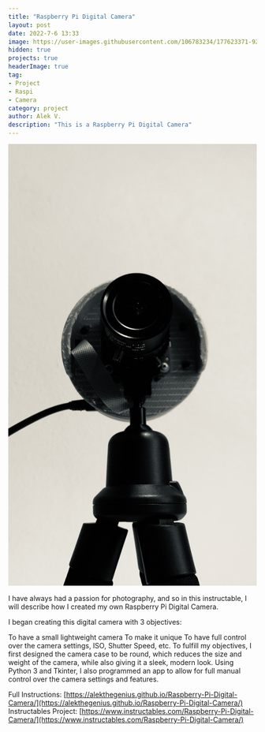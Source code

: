 ```yaml
---
title: "Raspberry Pi Digital Camera"
layout: post
date: 2022-7-6 13:33
image: https://user-images.githubusercontent.com/106783234/177623371-92b9ad87-6a2a-4184-95f1-b942cc615839.png
hidden: true
projects: true
headerImage: true
tag:
- Project
- Raspi
- Camera
category: project
author: Alek V.
description: "This is a Raspberry Pi Digital Camera"
---
```


![Digital Camera](https://raw.githubusercontent.com/alekthegenius/alekthegenius.github.io/main/full_cam.jpg)

I have always had a passion for photography, and so in this instructable, I will describe how I created my own Raspberry Pi Digital Camera.

I began creating this digital camera with 3 objectives:

To have a small lightweight camera
To make it unique
To have full control over the camera settings, ISO, Shutter Speed, etc.
To fulfill my objectives, I first designed the camera case to be round, which reduces the size and weight of the camera, while also giving it a sleek, modern look. Using Python 3 and Tkinter, I also programmed an app to allow for full manual control over the camera settings and features.

Full Instructions: [https://alekthegenius.github.io/Raspberry-Pi-Digital-Camera/](https://alekthegenius.github.io/Raspberry-Pi-Digital-Camera/) \
Instructables Project: [https://www.instructables.com/Raspberry-Pi-Digital-Camera/](https://www.instructables.com/Raspberry-Pi-Digital-Camera/)
